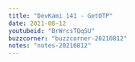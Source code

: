 ```yaml
---
title: "DevKami 141 - GetOTP"
date: 2021-08-12
youtubeid: "BrWrcsTQqSU"
buzzcorner: "buzzcorner-20210812"
notes: "notes-20210812"
---
```

